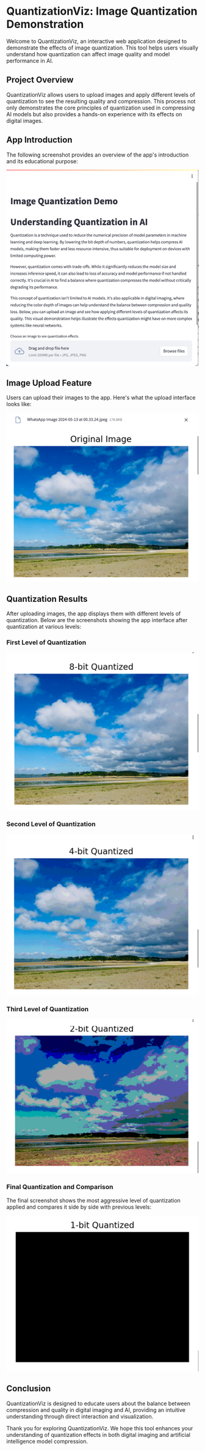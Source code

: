 # QuantizationViz: Image Quantization Demonstration

Welcome to QuantizationViz, an interactive web application designed to demonstrate the effects of image quantization. This tool helps users visually understand how quantization can affect image quality and model performance in AI.

## Project Overview

QuantizationViz allows users to upload images and apply different levels of quantization to see the resulting quality and compression. This process not only demonstrates the core principles of quantization used in compressing AI models but also provides a hands-on experience with its effects on digital images.

## App Introduction

The following screenshot provides an overview of the app's introduction and its educational purpose:

![App Introduction](./screenshots/Screenshot%202024-05-13%20at%2000.45.04.png)

## Image Upload Feature

Users can upload their images to the app. Here's what the upload interface looks like:

![Image Upload Feature](./screenshots/Screenshot%202024-05-13%20at%2000.45.29.png)

## Quantization Results

After uploading images, the app displays them with different levels of quantization. Below are the screenshots showing the app interface after quantization at various levels:

### First Level of Quantization

![First Level of Quantization](./screenshots/Screenshot%202024-05-13%20at%2000.45.40.png)

### Second Level of Quantization

![Second Level of Quantization](./screenshots/Screenshot%202024-05-13%20at%2000.45.52.png)

### Third Level of Quantization

![Third Level of Quantization](./screenshots/Screenshot%202024-05-13%20at%2000.46.01.png)

### Final Quantization and Comparison

The final screenshot shows the most aggressive level of quantization applied and compares it side by side with previous levels:

![Final Quantization and Comparison](./screenshots/Screenshot%202024-05-13%20at%2000.46.08.png)

## Conclusion

QuantizationViz is designed to educate users about the balance between compression and quality in digital imaging and AI, providing an intuitive understanding through direct interaction and visualization.

Thank you for exploring QuantizationViz. We hope this tool enhances your understanding of quantization effects in both digital imaging and artificial intelligence model compression.

